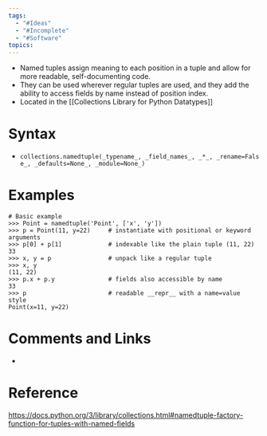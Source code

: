 ```yaml
---
tags:
  - "#Ideas"
  - "#Incomplete"
  - "#Software"
topics:
---
```

- Named tuples assign meaning to each position in a tuple and allow for more readable, self-documenting code. 
- They can be used wherever regular tuples are used, and they add the ability to access fields by name instead of position index.
- Located in the [[Collections Library for Python Datatypes]]


# Syntax
- `collections.namedtuple(_typename_, _field_names_, _*_, _rename=False_, _defaults=None_, _module=None_)`
# Examples

```
# Basic example
>>> Point = namedtuple('Point', ['x', 'y'])
>>> p = Point(11, y=22)     # instantiate with positional or keyword arguments
>>> p[0] + p[1]             # indexable like the plain tuple (11, 22)
33
>>> x, y = p                # unpack like a regular tuple
>>> x, y
(11, 22)
>>> p.x + p.y               # fields also accessible by name
33
>>> p                       # readable __repr__ with a name=value style
Point(x=11, y=22)
```

# Comments and Links
- 
# Reference
https://docs.python.org/3/library/collections.html#namedtuple-factory-function-for-tuples-with-named-fields